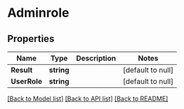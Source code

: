 # Adminrole

## Properties
Name | Type | Description | Notes
------------ | ------------- | ------------- | -------------
**Result** | **string** |  | [default to null]
**UserRole** | **string** |  | [default to null]

[[Back to Model list]](../README.md#documentation-for-models) [[Back to API list]](../README.md#documentation-for-api-endpoints) [[Back to README]](../README.md)

